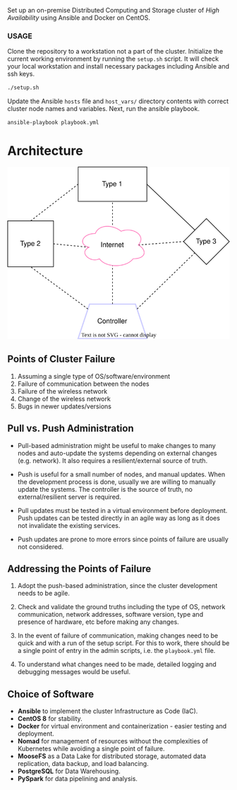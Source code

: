 Set up an on-premise Distributed Computing and Storage cluster of *High Availability* using Ansible and Docker on CentOS.

### USAGE

Clone the repository to a workstation not a part of the cluster. Initialize the current working environment by running the `setup.sh` script. It will check your
local workstation and install necessary packages including Ansible and ssh keys.

```sh
./setup.sh
```

Update the Ansible `hosts` file and `host_vars/` directory contents with correct cluster node names
and variables. Next, run the ansible playbook.

```sh
ansible-playbook playbook.yml
```

# Architecture
![Types of Nodes in Cluster](info/cluster-nodes.svg "Types of Nodes in Cluster")

## Points of Cluster Failure
1. Assuming a single type of OS/software/environment
2. Failure of communication between the nodes
3. Failure of the wireless network
4. Change of the wireless network
5. Bugs in newer updates/versions

## Pull vs. Push Administration

- Pull-based administration might be useful to make changes to many nodes and auto-update the systems depending on external changes (e.g. network). It also requires a resilient/external source of truth.

- Push is useful for a small number of nodes, and manual updates. When the development process is done, usually we are willing to manually update the systems. The controller is the source of truth, no external/resilient server is required.

- Pull updates must be tested in a virtual environment before deployment. Push updates can be tested directly in an agile way as long as it does not invalidate the existing services.

- Push updates are prone to more errors since points of failure are usually not considered.

## Addressing the Points of Failure
1. Adopt the push-based administration, since the cluster development needs to be agile.

2. Check and validate the ground truths including the type of OS, network communication, network addresses, software version, type and presence of hardware, etc before making any changes.

3. In the event of failure of communication, making changes need to be quick and with a run of the setup script. For this to work, there should be a single point of entry in the admin scripts, i.e. the `playbook.yml` file.

4. To understand what changes need to be made, detailed logging and debugging messages would be useful.

## Choice of Software

- **Ansible** to implement the cluster Infrastructure as Code (IaC).
- **CentOS 8** for stability.
- **Docker** for virtual environment and containerization - easier testing and deployment.
- **Nomad** for management of resources without the complexities of Kubernetes while avoiding a single point of failure.
- **MooseFS** as a Data Lake for distributed storage, automated data replication, data backup, and load balancing.
- **PostgreSQL** for Data Warehousing.
- **PySpark** for data pipelining and analysis.

